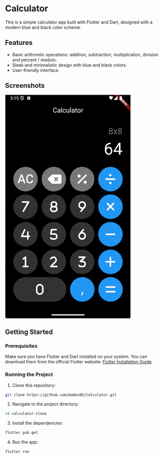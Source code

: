 # Calculator

This is a simple calculator app built with Flutter and Dart, designed with a modern blue and black color scheme.

## Features

- Basic arithmetic operations: addition, subtraction, multiplication, division and percent / modulo.
- Sleek and minimalistic design with blue and black colors.
- User-friendly interface.

## Screenshots

![Calculator Screenshot](calculator_screen.png)

## Getting Started

### Prerequisites

Make sure you have Flutter and Dart installed on your system. You can download them from the official Flutter website: [Flutter Installation Guide](https://flutter.dev/docs/get-started/install).

### Running the Project

1. Clone this repository:

```bash
git clone https://github.com/moDev05/Calculator.git
```

2. Navigate to the project directory:

```bash
cd calculator-clone
```

3. Install the dependencies:

```bash
flutter pub get
```

4. Run the app:

```bash
flutter run
```
